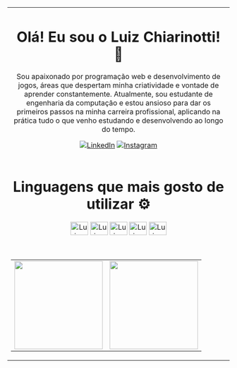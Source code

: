 <table>
<tr>
<td>
<div align="center">
  <h1>Olá! Eu sou o Luiz Chiarinotti! 👋</h1>
  
  <p>Sou apaixonado por programação web e desenvolvimento de jogos, áreas que despertam minha criatividade e vontade de aprender constantemente. Atualmente, sou estudante de engenharia da computação e estou ansioso para dar os primeiros passos na minha carreira profissional, aplicando na prática tudo o que venho estudando e desenvolvendo ao longo do tempo.</p> 
  
  <a href="https://www.linkedin.com/in/luiz-filipe-chiarinotti-0b8bb5254/" target="_blank">
  <img src="https://custom-icon-badges.demolab.com/badge/LinkedIn-0A66C2?logo=linkedin-white&logoColor=fff" alt="LinkedIn"></a>
  <a href="https://www.instagram.com/luiz_chiarinotti/" target="_blank">
  <img src="https://img.shields.io/badge/Instagram-%23E4405F.svg?logo=Instagram&logoColor=white" alt="Instagram"></a>
</div><br>

<div align="center" style="display: inline_block">
  <h1>Linguagens que mais gosto de utilizar ⚙</h1>
  
  <img align="center" alt="Luiz-Js" height="30" width="40" src="https://cdn.jsdelivr.net/gh/devicons/devicon/icons/javascript/javascript-plain.svg">
  <img align="center" alt="Luiz-PHP" height="30" width="40" src="https://cdn.jsdelivr.net/gh/devicons/devicon/icons/php/php-original.svg">
  <img align="center" alt="Luiz-HTML" height="30" width="40" src="https://cdn.jsdelivr.net/gh/devicons/devicon/icons/html5/html5-original.svg">
  <img align="center" alt="Luiz-CSS" height="30" width="40" src="https://cdn.jsdelivr.net/gh/devicons/devicon/icons/css3/css3-original.svg">
  <img align="center" alt="Luiz-Csharp" height="30" width="40" src="https://cdn.jsdelivr.net/gh/devicons/devicon/icons/csharp/csharp-original.svg">
</div><br><br>

<table align="center">
  <tr>
    <td>
      <a href="https://github.com/Chiarinotti1022" target="_blank">
        <img height="200" src="https://github-readme-stats.vercel.app/api?username=Chiarinotti1022&show_icons=true&theme=dark"/></a>
    </td>
    <td>
      <a href="https://github.com/Chiarinotti1022" target="_blank">
        <img height="200" src="https://github-readme-stats.vercel.app/api/top-langs/?username=Chiarinotti1022&layout=compact&langs_count=8&theme=dark"/></a>
    </td>
  </tr>
</table>
</td>
</tr>
</table>
<!--
<div style="display: flex; gap: 10px">
  <a href="https://github.com/Chiarinotti1022/github-readme-stats">
  <img src="https://github-readme-stats.vercel.app/api/pin/?username=Chiarinotti1022&repo=Chiarinotti1022&theme=dark"></a>
</div>
-->
